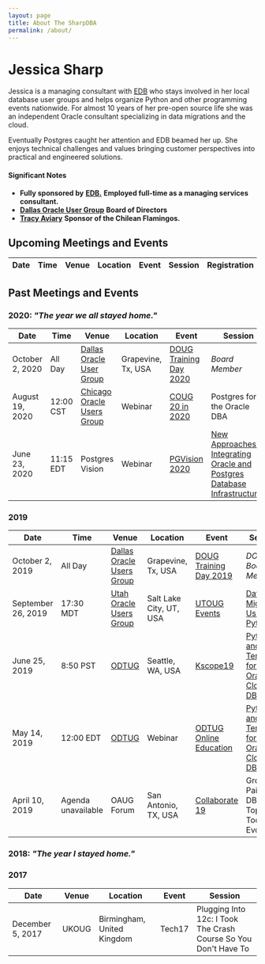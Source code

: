 ```yaml
---
layout: page
title: About The SharpDBA
permalink: /about/
---
```


# Jessica Sharp 

Jessica is a managing consultant with [EDB](https://www.enterprisedb.com) who stays involved in her local database user groups and helps organize Python and other programming events nationwide. For almost 10 years of her pre-open source life she was an independent Oracle consultant specializing in data migrations and the cloud. 

Eventually Postgres caught her attention and EDB beamed her up. She enjoys technical challenges and values bringing customer perspectives into practical and engineered solutions. 

#### Significant Notes 

* **Fully sponsored by** **[EDB.](https://www.enterprisedb.com)** **Employed full-time as a managing services consultant.** 
* **[Dallas Oracle User Group](https://www.doug.org)** **Board of Directors**
* **[Tracy Aviary]()** **Sponsor of the Chilean Flamingos.**


## Upcoming Meetings and Events

| **Date**          | **Time**  | **Venue**                  | Location     | **Event**            | Session                     | Registration 
| ----------------- | --------- | -------------------------- | ------------ | -------------------- | --------------------------- | ------------  

 


## Past Meetings and Events
### **2020: _"The year we all stayed home."_** 
| **Date**            | **Time**     | **Venue**             | Location     | **Event**       | Session                     |                                                                                                     
| ------------------- | ------------ | --------------------- | ------------ | --------------- | --------------------------- |                                                                                                      
| October 2, 2020   | All Day   | [Dallas Oracle User Group](https://www.doug.org) | Grapevine, Tx, USA | [DOUG Training Day 2020](https://doug.org/doug-training-day-2020/) | _Board Member_ | [Registration](https://doug.org/shop/database-forum/doug-training-day-2020/) | 
| August 19, 2020   | 12:00 CST | [Chicago Oracle Users Group](https://www.coug.us) | Webinar | [COUG 20 in 2020](https://coug.us/20in2020) | Postgres for the Oracle DBA | [Registration](https://oappsnet.zoom.us/webinar/register/WN_pcQhH1LKTJW9D8kjit-OaQ)
| June 23, 2020       | 11:15 EDT    | Postgres Vision       | Webinar      | [PGVision 2020](https://onlinexperiences.com/scripts/Server.nxp?LASCmd=L:0&AI=1&ShowKey=88178&LoginType=0&InitialDisplay=1&ClientBrowser=0&DisplayItem=NULL&LangLocaleID=0&SSO=1&RFR=https://onlinexperiences.com/Launch/Event.htm?ShowKey=88178)  | [New Approaches to Integrating Oracle and Postgres Database Infrastructures](https://sched.co/cS0C) |

### 2019
| **Date**          | **Time**  | **Venue**                  | Location     | **Event**            | Session                     | Registration 
| ----------------- | --------- | -------------------------- | ------------ | -------------------- | --------------------------- | ------------  
| October 2, 2019     | All Day      | [Dallas Oracle Users Group](https://www.doug.org) | Grapevine, Tx, USA | [DOUG Training Day 2019](https://doug.org/doug-training-day-2019/) | _DOUG Board Member_ |
| September 26, 2019  | 17:30 MDT    | [Utah Oracle Users Group](https://www.utoug.org) | Salt Lake City, UT, USA | [UTOUG Events](https://utoug.org/events) | [Data Migration Using Python](https://www.utoug.org/event-3552589?CalendarViewType=1&SelectedDate=9/3/2019) |
| June 25, 2019       | 8:50 PST     | [ODTUG](https://www.odtug.com/) | Seattle, WA, USA | [Kscope19](https://kscope19.odtug.com/) | [Python and Terraform for the Oracle Cloud DBA](https://kscope19.odtug.com/e/in/eid=32&req=info&s=2786&all=1) | 
| May 14, 2019        | 12:00 EDT    | [ODTUG](https://www.odtug.com/) | Webinar      | [ODTUG Online Education](https://www.odtug.com/online-education)  | [Python and Terraform for the  Oracle Cloud DBA](https://www.odtug.com/p/cm/ld/fid=65&tid=84&sid=11685) | 
| April 10, 2019      | Agenda unavailable | OAUG Forum            | San Antonio, TX, USA | [Collaborate 19](collaborate.oaug.org) | Growing Pains of a DBA: The Top 5 Tools For Evolution | 

 ### **2018: _"The year I stayed home."_** 

 ### 2017
| **Date**            | **Venue**  | Location                   | **Event** | Session          | 
| ------------------- | -----------| -------------------------- | ----------| -----------------| 
| December 5, 2017    | UKOUG      | Birmingham, United Kingdom | Tech17    | Plugging Into 12c: I Took The Crash Course So You Don't Have To |   

 
